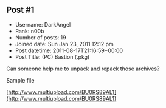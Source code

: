 ## Post #1
- Username: DarkAngel
- Rank: n00b
- Number of posts: 19
- Joined date: Sun Jan 23, 2011 12:12 pm
- Post datetime: 2011-08-17T21:16:59+00:00
- Post Title: (PC) Bastion (.pkg)

Can someone help me to unpack and repack those archives?

Sample file

[http://www.multiupload.com/BU0RS89AL1](http://www.multiupload.com/BU0RS89AL1)

